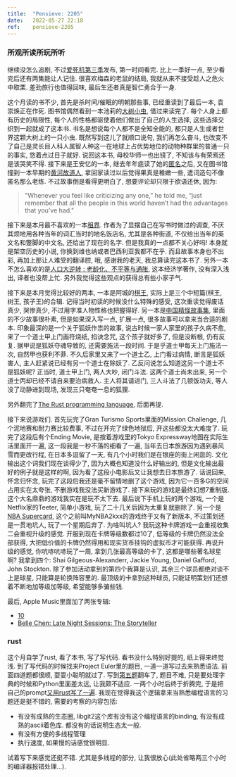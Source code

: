 ```yaml
---
title:  "Pensieve: 2205"
date:   2022-05-27 22:18
ref:    pensieve-2205
---
```



### 所观所读所玩所听

继续没怎么追剧, 不过[爱死机第三季](https://www.netflix.com/title/80174608)发布, 第一时间看完. 比上一季好一点, 至少看完后还有两集能让人记住. 很喜欢梅森的老鼠的结局, 我就从来不接受趁人之危火中取栗. 差劲旅行也值得回味, 最后生还者真是智仁勇合于一身.

这个月读的书不少, 首先是杀时间/催眠的明朝那些事, 已经重读到了最后一本, 袁崇焕正在作死. 图书馆偶然看到一本池莉的[大树小虫](https://book.douban.com/subject/33399902/), 借过来读完了. 每个人身上都有历史的局限性, 每个人的性格都驱使着他们做出了自己的人生选择, 这些选择交织到一起就成了这本书. 书名是想说每个人都不是全知全能的, 都只是人生或者世界这颗大树上的一只小虫. 既然写到这儿了就顺口说句, 我们再怎么奋斗, 也改变不了自己是灵长目人科人属智人种这一在地球上占优势地位的动物种群里的普通一只的事实, 悠着点过日子就好. 说回这本书, 母校华师一也出镜了, 不知该与有荣焉还是该哭笑不得. 接下来是王安忆的一本, 继去年年底读了她的[匿名](https://book.douban.com/subject/26692133/)之后, 又在图书馆撞到一本早期的[黄河故道人](https://book.douban.com/subject/30133694/), 拿回家读过以后觉得果真是稚嫩一些, 遣词造句不像匿名那么老练. 不过故事倒是看得更明白了, 想要评论却只限于欲语还休, 因为:

> "Whenever you feel like criticizing any one,” he told me, “just remember that all the people in this world haven’t had the advantages that you’ve had."

接下来是本月最不喜欢的一本[租界](https://book.douban.com/subject/30167578/). 作者为了显摆自己在写书时做过的调查, 不厌其烦地用各种当年的词汇当时的地名饭店名, 尤其是各种街道, 不仅给出当年的英文名和蹩脚的中文名, 还给出了现在的名字. 但是我真的一点都不关心好吗! 本身就是架空历史的小说, 你换到维也纳或者巴西利亚我都不在乎. 而且故事本身也不出彩, 再加上那让人难受的翻译腔, 哦, 感谢我的老天, 我总算读完这本书了. 另外一本不怎么喜欢的是[人口大逆转 : 老龄化、不平等与通胀](https://book.douban.com/subject/35555636/), 这本经济学著作, 没有深入浅出, 译者也没帮上忙. 另外我觉得这些观点的获得总有些小家子气. 

接下来是本月觉得比较好的两本, 一本是阿城的[棋王](https://book.douban.com/subject/30330181/), 实际上是三个中短篇(棋王, 树王, 孩子王)的合辑. 记得当时初读的时候没什么特殊的感受, 这次重读觉得废话真少, 哭惨真少, 不过用字准人物性格也把握得好. 另一本是[中国精怪故事集](https://book.douban.com/subject/27612814/), 里面的不少故事很朴素, 但是如果深入写一点, 扩展一点, 很多故事可以拿来当合适的剧本. 印象最深的是一个关于狐妖作祟的故事, 说古时候一家人家里的孩子久病不愈, 来了一个道士甲上门画符烧纸, 掐诀念咒, 这个孩子就好多了, 但是没断根, 仍有反复. 据甲说是狐妖夺魂导致的, 还需要施法一段时间. 于是乎道士甲每天上门施法一次, 自然甲也获利不菲. 不久后家里又来了一个道士乙, 上门看过病情, 断言是狐妖害人, 主人赶紧说已经有另一个道士在除妖了. 乙反问说怎么知道这另一个道士不是狐妖呢? 正当时, 道士甲上门, 两人大吵, 闭门斗法. 这两个道士尚未出来, 另一个道士丙却已经不请自来要治病救人. 主人将其请进门, 三人斗法了几顿饭功夫, 等人没了动静进到现场, 发现三只奄奄一息的狐狸.

另外翻完了[The Rust programming language](https://learning.oreilly.com/library/view/the-rust-programming/9781492067665/), 后面再提.

接下来说游戏们. 首先玩完了Gran Turismo Sports里面的Mission Challenge, 几个泥地赛和耐力赛比较费事, 不过在开完了绿色地狱后, 开这些都没太大难度了. 玩完了这段后有个Ending Movie, 是按着游戏里的Tokyo Expressway地图在实际生活里面开一遍, 这一段我是一秒不落的细看了一遍, 当年去日本旅游因为遇到暴风雪而更改行程, 在日本多逗留了一天, 有几个小时我们是在银座的街上闲逛的. 文化输出这个词我们现在谈得少了, 因为大概也知道没什么好输出的, 但是文化输出最好的例子就是这样的啊, 因为看了这段小电影后又让我想去日本旅游了. 话说回来, 怀念归怀念, 玩完了这段后我还是毫不留情地删了这个游戏, 因为它一百多G的空间占用实在太夸张, 不删游戏我没法买新游戏了. 接下来玩的游戏是最终幻想7重制版. 这个大名鼎鼎的游戏我实在是玩不太下去. 最后说下手机上玩的两个游戏, 一个是Netflix家的Teeter, 简单小游戏, 玩了二十几关后因为太重复就删除了. 另一个是[NBA Supercard](https://nba.2k.com/supercard), 这个之前叫MyNBA2kxx的游戏终于又有了新版本, 不过策划还是一贯地坑人, 玩了一个星期后弃了. 为啥叫坑人? 我玩这种卡牌游戏一会重视收集二会重视升级的感觉. 开服到现在卡牌等级数都过10了, 低等级的卡牌仍然没法全部获得, 大把低价值的卡牌仍然得用和现实货币挂钩的虚拟币才可能获得. 再说升级的感觉, 你吭哧吭哧玩了一周, 拿到几张最高等级的卡了, 这都是哪些著名球星啊? 我拿到四个: Shai Gilgeous-Alexanderr, Jackie Young, Daniel Gafford, John Stockton. 除了参加活动拿到的第四个我算是认识, 其余三个球员都绝对谈不上是球星, 只能算是轮换阵容里的. 最顶级的卡拿到这种球员, 只能证明策划们还想着不断地加等级加等级, 希望能够多骗些钱.

最后, Apple Music里面加了两张专辑:

  - [10](https://music.apple.com/cn/album/10/1531970490?l=en)
  - [Belle Chen: Late Night Sessions: The Storyteller](https://music.apple.com/cn/album/belle-chen-late-night-sessions-the-storyteller/1552256205?l=en)

### rust

这个月自学了rust, 看了本书, 写了写代码. 看书没什么特别好提的, 纸上得来终觉浅. 到了写代码的时候找来Project Euler里的题目, 一道一道写过去来熟悉语法. 前面四道题都很顺, 耍耍小聪明就过了. 写到[第五题](https://projecteuler.net/problem=5)翻车了, 题目不难, 只是要处理字典的时候和Python里面差太远, 让我颇不适应. 一两个小时后终于折腾完, 于是把自己的prompt[又用rust写了一遍](https://github.com/xiaket/etc/tree/master/ps1). 我现在觉得我这个逻辑拿来当熟悉编程语言的习题还是挺不错的, 需要的考察的内容包括:

- 有没有成熟的生态圈, libgit2这个库有没有这个编程语言的binding, 有没有成熟的ascii着色库. 都没有的话说明生态太一般.
- 有没有方便的多线程管理
- 执行速度, 如果慢的话感觉很明显.

试着写下来感觉还挺不错. 尤其是多线程的部分, 让我很放心(此处省略两三个小时的编译器报错处理...).
